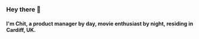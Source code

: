 ### Hey there 👋


#### I'm Chit, a product manager by day, movie enthusiast by night, residing in Cardiff, UK.
